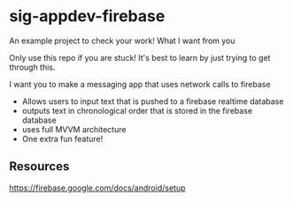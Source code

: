 # sig-appdev-firebase
An example project to check your work! What I want from you

Only use this repo if you are stuck! It's best to learn by just trying to get through this.

I want you to make a messaging app that uses network calls to firebase

- Allows users to input text that is pushed to a firebase realtime database
- outputs text in chronological order that is stored in the firebase database
- uses full MVVM architecture
- One extra fun feature!

## Resources
https://firebase.google.com/docs/android/setup